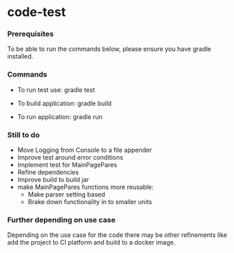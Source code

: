 # code-test

### Prerequisites 

To be able to run the commands below, please ensure you have gradle installed.


### Commands

* To run test use: gradle test

* To build application: gradle build

* To run application: gradle run 
 

### Still to do

* Move Logging from Console to a file appender
* Improve test around error conditions 
* Implement test for MainPagePares
* Refine dependencies
* Improve build to build jar 
* make MainPagePares functions more reusable:
    * Make parser setting based
    * Brake down functionality in to smaller units 

### Further depending on use case
Depending on the use case for the code there may be other refinements like add the project to CI platform and build to 
a docker image.  